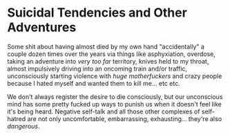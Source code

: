 
# Suicidal Tendencies and Other Adventures

Some shit about having almost died by my own hand "accidentally" a couple dozen times over the years via things like asphyxiation, overdose, taking an adventure into *very too far* territory, knives held to my throat, almost impulsively driving into an oncoming train and/or traffic, unconsciously starting violence with *huge motherfuckers* and crazy people because I hated myself and wanted them to kill me... etc etc.

We don't always register the desire to die consciously, but our unconscious mind has some pretty fucked up ways to punish us when it doesn't feel like it's being heard. Negative self-talk and all those other complexes of self-hatred are not only uncomfortable, embarrassing, exhausting... they're also *dangerous*.